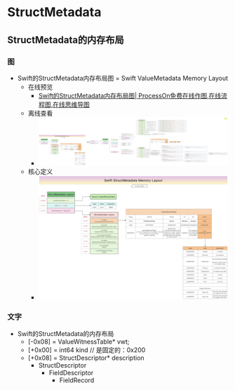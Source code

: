 # StructMetadata

## StructMetadata的内存布局

### 图

* Swift的StructMetadata内存布局图  = Swift ValueMetadata Memory Layout
  * 在线预览
    * [Swift的StructMetadata内存布局图| ProcessOn免费在线作图,在线流程图,在线思维导图](https://www.processon.com/view/link/65d80e3ad609432b5b881dff)
  * 离线查看
    * ![swift_structmetadata_memory_layout](../../../assets/img/swift_structmetadata_memory_layout.jpg)
  * 核心定义
    * ![swift_structmetadata_memory_layout_core](../../../assets/img/swift_structmetadata_memory_layout_core.jpg)


### 文字

* Swift的StructMetadata的内存布局
  * [-0x08] = ValueWitnessTable* vwt;
  * [+0x00] = int64 kind // 是固定的：0x200
  * [+0x08] = StructDescriptor* description
    * StructDescriptor
      * FieldDescriptor
        * FieldRecord
